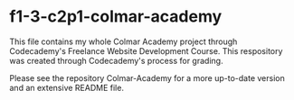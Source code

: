 # f1-3-c2p1-colmar-academy

This file contains my whole Colmar Academy project through Codecademy's Freelance Website Development Course. 
This respository was created through Codecademy's process for grading. 

Please see the repository Colmar-Academy for a more up-to-date version and an extensive README file.
